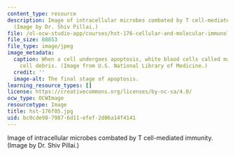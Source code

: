 ```yaml
---
content_type: resource
description: Image of intracellular microbes combated by T cell-mediated immunity.
  (Image by Dr. Shiv Pillai.)
file: /ol-ocw-studio-app/courses/hst-176-cellular-and-molecular-immunology-fall-2005/bc0cde9879876d11efef2d06a14f4141_hst-176f05.jpg
file_size: 88853
file_type: image/jpeg
image_metadata:
  caption: When a cell undergoes apoptosis, white blood cells called macrophages consume
    cell debris. (Image from U.S. National Library of Medicine.)
  credit: ''
  image-alt: The final stage of apoptosis.
learning_resource_types: []
license: https://creativecommons.org/licenses/by-nc-sa/4.0/
ocw_type: OCWImage
resourcetype: Image
title: hst-176f05.jpg
uid: bc0cde98-7987-6d11-efef-2d06a14f4141
---
```

Image of intracellular microbes combated by T cell-mediated immunity. (Image by Dr. Shiv Pillai.)